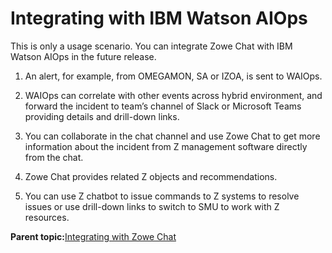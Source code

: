 # Integrating with IBM Watson AIOps

This is only a usage scenario. You can integrate Zowe Chat with IBM Watson AIOps in the future release.

1.  An alert, for example, from OMEGAMON, SA or IZOA, is sent to WAIOps.

2.  WAIOps can correlate with other events across hybrid environment, and forward the incident to team’s channel of Slack or Microsoft Teams providing details and drill-down links.

3.  You can collaborate in the chat channel and use Zowe Chat to get more information about the incident from Z management software directly from the chat.

4.  Zowe Chat provides related Z objects and recommendations.

5.  You can use Z chatbot to issue commands to Z systems to resolve issues or use drill-down links to switch to SMU to work with Z resources.


**Parent topic:**[Integrating with Zowe Chat](chatops_integrate.md)

